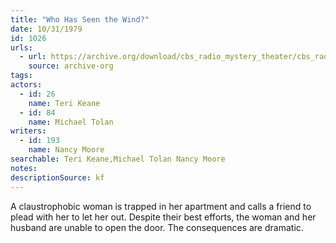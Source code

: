 ```yaml
---
title: "Who Has Seen the Wind?"
date: 10/31/1979
id: 1026
urls: 
  - url: https://archive.org/download/cbs_radio_mystery_theater/cbs_radio_mystery_theater-1001-1050.zip/cbs_radio_mystery_theater-1001-1050%2Fcbsrmt_1026_who_has_seen_the_wind.mp3
    source: archive-org
tags: 
actors:  
  - id: 26
    name: Teri Keane  
  - id: 84
    name: Michael Tolan
writers:  
  - id: 193
    name: Nancy Moore
searchable: Teri Keane,Michael Tolan Nancy Moore
notes: 
descriptionSource: kf
---
```

A claustrophobic woman is trapped in her apartment and calls a friend to plead with her to let her out. Despite their best efforts, the woman and her husband are unable to open the door. The consequences are dramatic.